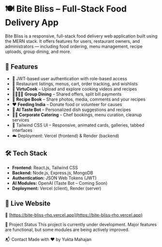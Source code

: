# 🍽️ Bite Bliss – Full-Stack Food Delivery App

Bite Bliss is a responsive, full-stack food delivery web application built using the MERN stack. It offers features for users, restaurant owners, and administrators — including food ordering, menu management, recipe uploads, group dining, and more.

## 🚀 Features

- 🔐 JWT-based user authentication with role-based access
- 🛒 Restaurant listings, menus, cart, order tracking, and wishlists
- 🎥 **VirtuCook** – Upload and explore cooking videos and recipes
- 👨‍👩‍👧‍👦 **Group Dining** – Shared offers, split bill payments
- 📖 **Recipe Book** – Share photos, media, comments and your recipes
- ❤️ **Feeding India** – Donate food or volunteer for causes
- 🤖 **AI Taste Bot** – Personalized dish suggestions and recipes
- 🧑‍🍳 **Corporate Catering** – Chef bookings, menu curation, cleanup services
- 🎨 Tailwind CSS UI – Responsive, animated cards, galleries, tabbed interfaces
- ☁️ Deployment: Vercel (frontend) & Render (backend)

## 🛠️ Tech Stack

- **Frontend:** React.js, Tailwind CSS
- **Backend:** Node.js, Express.js, MongoDB
- **Authentication:** JSON Web Tokens (JWT)
- **AI Modules:** OpenAI (Taste Bot – Coming Soon)
- **Deployment:** Vercel (client), Render (server)

## 🚀 Live Website

🔗 [https://bite-bliss-rho.vercel.app](https://bite-bliss-rho.vercel.app)




📂 Project Status
 This project is currently under development. Major features are functional, but some modules are being actively improved.

📬 Contact
Made with ❤️ by Yukta Mahajan
